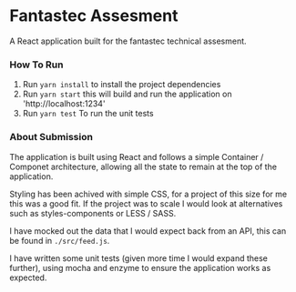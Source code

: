 # Fantastec Assesment

A React application built for the fantastec technical assesment.

### How To Run

1. Run `yarn install` to install the project dependencies
2. Run `yarn start` this will build and run the application on 'http://localhost:1234'
3. Run `yarn test` To run the unit tests

### About Submission

The application is built using React and follows a simple Container / Componet architecture, allowing all the state to remain at the top of the application.

Styling has been achived with simple CSS, for a project of this size for me this was a good fit. If the project was to scale I would look at alternatives such as styles-components or LESS / SASS.

I have mocked out the data that I would expect back from an API, this can be found in `./src/feed.js`.

I have written some unit tests (given more time I would expand these further), using mocha and enzyme to ensure the application works as expected.
